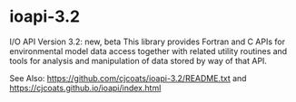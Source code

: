 # ioapi-3.2
I/O API Version 3.2:  new, beta
This library provides Fortran and C APIs for environmental model data access
together with related utility routines and tools for analysis and manipulation
of data stored by way of that API.

See Also:
https://github.com/cjcoats/ioapi-3.2/README.txt
and
https://cjcoats.github.io/ioapi/index.html

